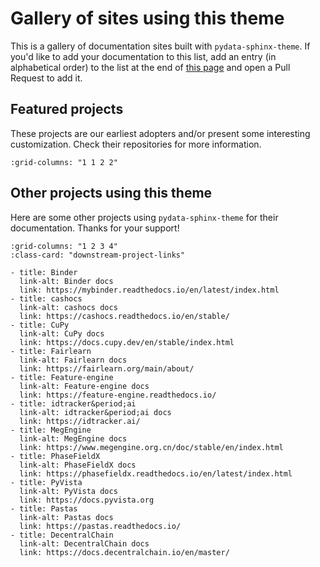 # Gallery of sites using this theme

This is a gallery of documentation sites built with `pydata-sphinx-theme`. If you'd like
to add your documentation to this list, add an entry (in alphabetical order) to the list
at the end of [this page](https://github.com/pydata/pydata-sphinx-theme/blob/main/docs/examples/gallery.md)
and open a Pull Request to add it.

## Featured projects

These projects are our earliest adopters and/or present some interesting customization.
Check their repositories for more information.

```{gallery-grid} ../_static/gallery.yaml
:grid-columns: "1 1 2 2"
```

## Other projects using this theme

Here are some other projects using `pydata-sphinx-theme` for their documentation.
Thanks for your support!

```{gallery-grid}
:grid-columns: "1 2 3 4"
:class-card: "downstream-project-links"

- title: Binder
  link-alt: Binder docs
  link: https://mybinder.readthedocs.io/en/latest/index.html
- title: cashocs
  link-alt: cashocs docs
  link: https://cashocs.readthedocs.io/en/stable/
- title: CuPy
  link-alt: CuPy docs
  link: https://docs.cupy.dev/en/stable/index.html
- title: Fairlearn
  link-alt: Fairlearn docs
  link: https://fairlearn.org/main/about/
- title: Feature-engine
  link-alt: Feature-engine docs
  link: https://feature-engine.readthedocs.io/
- title: idtracker&period;ai
  link-alt: idtracker&period;ai docs
  link: https://idtracker.ai/
- title: MegEngine
  link-alt: MegEngine docs
  link: https://www.megengine.org.cn/doc/stable/en/index.html
- title: PhaseFieldX
  link-alt: PhaseFieldX docs
  link: https://phasefieldx.readthedocs.io/en/latest/index.html
- title: PyVista
  link-alt: PyVista docs
  link: https://docs.pyvista.org
- title: Pastas
  link-alt: Pastas docs
  link: https://pastas.readthedocs.io/
- title: DecentralChain
  link-alt: DecentralChain docs
  link: https://docs.decentralchain.io/en/master/
```
